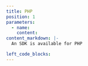 ```yaml
---
title: PHP
position: 1
parameters:
  - name:
    content:
content_markdown: |-
  An SDK is available for PHP

left_code_blocks:
---
```

